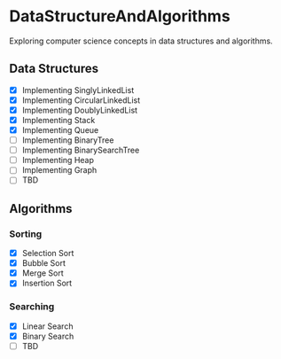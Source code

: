 # DataStructureAndAlgorithms

Exploring computer science concepts in data structures and algorithms.

## Data Structures
- [x] Implementing SinglyLinkedList
- [x] Implementing CircularLinkedList
- [x] Implementing DoublyLinkedList
- [x] Implementing Stack
- [x] Implementing Queue
- [ ] Implementing BinaryTree
- [ ] Implementing BinarySearchTree
- [ ] Implementing Heap
- [ ] Implementing Graph
- [ ] TBD

## Algorithms
### Sorting
- [x] Selection Sort
- [x] Bubble Sort
- [x] Merge Sort
- [x] Insertion Sort
### Searching
- [x] Linear Search
- [x] Binary Search
- [ ] TBD